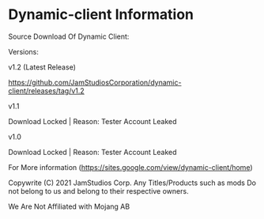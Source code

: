 # Dynamic-client Information
Source Download Of Dynamic Client:

Versions:

v1.2 (Latest Release)

https://github.com/JamStudiosCorporation/dynamic-client/releases/tag/v1.2

v1.1

Download Locked | Reason: Tester Account Leaked

v1.0

Download Locked | Reason: Tester Account Leaked

For More information (https://sites.google.com/view/dynamic-client/home)

Copywrite (C) 2021 JamStudios Corp.
Any Titles/Products such as mods Do not belong to us and belong to their respective owners.

We Are Not Affiliated with Mojang AB
